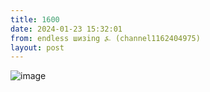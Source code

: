 ```yaml
---
title: 1600
date: 2024-01-23 15:32:01
from: endless шизing ⍼ (channel1162404975)
layout: post
---
```


![image](photos/photo_233@23-01-2024_15-32-01.jpg)


